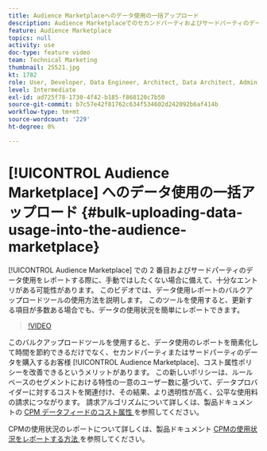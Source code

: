 ```yaml
---
title: Audience Marketplaceへのデータ使用の一括アップロード
description: Audience Marketplaceでのセカンドパーティおよびサードパーティのデータ使用をレポートすると、手動ではしたくない場合に備えて十分なエントリがある可能性があります。 このビデオでは、更新する項目が多い場合でもデータ使用状況を簡単にレポートできるように、データ使用状況レポートのバルクアップロードツールを使用する方法を説明します。
feature: Audience Marketplace
topics: null
activity: use
doc-type: feature video
team: Technical Marketing
thumbnail: 25521.jpg
kt: 1782
role: User, Developer, Data Engineer, Architect, Data Architect, Admin, Leader
level: Intermediate
exl-id: ad725f78-1730-4f42-b185-f868120c7b50
source-git-commit: b7c57e42f81762c634f534602d242092b6af414b
workflow-type: tm+mt
source-wordcount: '229'
ht-degree: 0%

---
```


# [!UICONTROL Audience Marketplace] へのデータ使用の一括アップロード {#bulk-uploading-data-usage-into-the-audience-marketplace}

[!UICONTROL Audience Marketplace] での 2 番目およびサードパーティのデータ使用をレポートする際に、手動ではしたくない場合に備えて、十分なエントリがある可能性があります。 このビデオでは、データ使用レポートのバルクアップロードツールの使用方法を説明します。 このツールを使用すると、更新する項目が多数ある場合でも、データの使用状況を簡単にレポートできます。

>[!VIDEO](https://video.tv.adobe.com/v/25521/?quality=12)

このバルクアップロードツールを使用すると、データ使用のレポートを簡素化して時間を節約できるだけでなく、セカンドパーティまたはサードパーティのデータを購入するお客様 [!UICONTROL Audience Marketplace]、コスト属性ポリシーを改善できるというメリットがあります。 この新しいポリシーは、ルールベースのセグメントにおける特性の一意のユーザー数に基づいて、データプロバイダーに対するコストを関連付け、その結果、より透明性が高く、公平な使用料の請求につながります。
請求アルゴリズムについて詳しくは、製品ドキュメントの [CPM データフィードのコスト属性 ](https://experiencecloud.adobe.com/resources/help/ja_JP/aam/marketplace_cpm_billing.html) を参照してください。

CPMの使用状況のレポートについて詳しくは、製品ドキュメント [CPMの使用状況をレポートする方法 ](https://experiencecloud.adobe.com/resources/help/ja_JP/aam/t_marketplace_report_cpm_usage.html) を参照してください。
